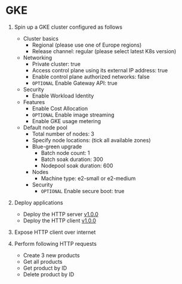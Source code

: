 
# GKE

1. Spin up a GKE cluster configured as follows
	- Cluster basics
		- Regional (please use one of Europe regions)
		- Release channel: regular (please select latest K8s version)
	- Networking
		- Private cluster: true
		- Access control plane using its external IP address: true
		- Enable control plane authorized networks: false
		- `OPTIONAL` Enable Gateway API: true
	- Security
		- Enable Workload Identity
	- Features
		- Enable Cost Allocation
		- `OPTIONAL` Enable image streaming
		- Enable GKE usage metering
	- Default node pool
		- Total number of nodes: 3
		- Specify node locations: (tick all available zones)
		- Blue-green upgrade
			- Batch node count: 1
			- Batch soak duration: 300
			- Nodepool soak duration: 600
		- Nodes
			- Machine type: e2-small or e2-medium
		- Security
			- `OPTIONAL` Enable secure boot: true

2. Deploy applications
	- Deploy the HTTP server [v1.0.0](https://hub.docker.com/layers/bygui86/http-server/v1.0.0/images/sha256-feaab1f4839d1001635f77b78da241e005afd2b4fe519fb3c80505af9ab0a0ef?context=explore)
	- Deploy the HTTP client [v1.0.0](https://hub.docker.com/layers/bygui86/http-client/v1.0.0/images/sha256-02350f16d991394d0b453f40b09170a4be9599c2e159e7c46e925fbf035fb2bf?context=explore)

3. Expose HTTP client over internet

4. Perform following HTTP requests
	- Create 3 new products
	- Get all products
	- Get product by ID
	- Delete product by ID
